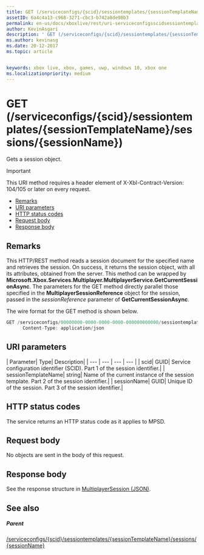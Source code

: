 ```yaml
---
title: GET (/serviceconfigs/{scid}/sessiontemplates/{sessionTemplateName}/sessions/{sessionName})
assetID: 6a4c4a13-c968-3271-cbc3-b742a8de98b3
permalink: en-us/docs/xboxlive/rest/uri-serviceconfigsscidsessiontemplatessessiontemplatenamesessionssessionnameget.html
author: KevinAsgari
description: ' GET (/serviceconfigs/{scid}/sessiontemplates/{sessionTemplateName}/sessions/{sessionName})'
ms.author: kevinasg
ms.date: 20-12-2017
ms.topic: article


keywords: xbox live, xbox, games, uwp, windows 10, xbox one
ms.localizationpriority: medium
---
```



# GET (/serviceconfigs/{scid}/sessiontemplates/{sessionTemplateName}/sessions/{sessionName})
Gets a session object.

> [!IMPORTANT]
> This URI method requires a header element of X-Xbl-Contract-Version: 104/105 or later on every request.

  * [Remarks](#ID4ET)
  * [URI parameters](#ID4EMB)
  * [HTTP status codes](#ID4EZB)
  * [Request body](#ID4E6B)
  * [Response body](#ID4EKC)

<a id="ID4ET"></a>


## Remarks

This HTTP/REST method reads a session document for the specified name and retrieves the session. On success, it returns the session object, with all its attributes, obtained from the server. This method can be wrapped by **Microsoft.Xbox.Services.Multiplayer.MultiplayerService.GetCurrentSessionAsync**. The parameters for the GET method directly parallel those specified in the **MultiplayerSessionReference** object for the session, passed in the *sessionReference* parameter of **GetCurrentSessionAsync**.

The wire format for the GET method is shown below.

```cpp
GET /serviceconfigs/00000000-0000-0000-0000-000000000000/sessiontemplates/quick/sessions/00000000-0000-0000-0000-000000000001 HTTP/1.1
      Content-Type: application/json

```



<a id="ID4EMB"></a>


## URI parameters

| Parameter| Type| Description|
| --- | --- | --- | --- |
| scid| GUID| Service configuration identifier (SCID). Part 1 of the session identifier.|
| sessionTemplateName| string| Name of the current instance of the session template. Part 2 of the session identifier.|
| sessionName| GUID| Unique ID of the session. Part 3 of the session identifier.|

<a id="ID4EZB"></a>


## HTTP status codes
The service returns an HTTP status code as it applies to MPSD.  
<a id="ID4E6B"></a>


## Request body

No objects are sent in the body of this request.

<a id="ID4EKC"></a>


## Response body
See the response structure in [MultiplayerSession (JSON)](../../json/json-multiplayersession.md).  
<a id="ID4ETC"></a>


## See also

<a id="ID4EVC"></a>


##### Parent

[/serviceconfigs/{scid}/sessiontemplates/{sessionTemplateName}/sessions/{sessionName}](uri-serviceconfigsscidsessiontemplatessessiontemplatenamesessionssessionname.md)

